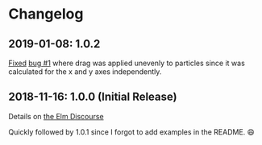 # Changelog

## 2019-01-08: 1.0.2

[Fixed](https://github.com/BrianHicks/elm-particle/pull/2) [bug #1](https://github.com/BrianHicks/elm-particle/issues/1) where drag was applied unevenly to particles since it was calculated for the x and y axes independently.

## 2018-11-16: 1.0.0 (Initial Release)

Details on [the Elm Discourse](https://discourse.elm-lang.org/t/elm-particle-1-0-1-create-visual-flourishes-in-svg/2542)

Quickly followed by 1.0.1 since I forgot to add examples in the README. 😄
